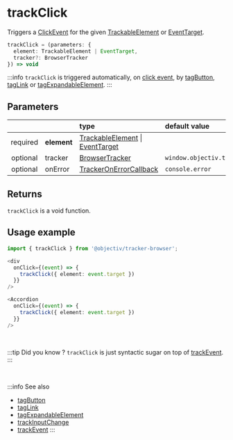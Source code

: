 # trackClick

Triggers a [ClickEvent](/taxonomy/events/ClickEvent.md) for the given [TrackableElement](/tracking/core-concepts/elements.md#taggable-elements) or [EventTarget](https://developer.mozilla.org/en-US/docs/Web/API/EventTarget).  

```typescript
trackClick = (parameters: {
  element: TrackableElement | EventTarget,
  tracker?: BrowserTracker
}) => void
```

:::info
`trackClick` is triggered automatically, on [click event](https://developer.mozilla.org/en-US/docs/Web/API/Element/click_event), by [tagButton](/tracking/api-reference/location-taggers/tagButton.md), [tagLink](/tracking/api-reference/location-taggers/tagLink.md) or [tagExpandableElement](/tracking/api-reference/location-taggers/tagExpandableElement.md).
:::

## Parameters
|          |             | type                                                                                                                                                      | default value
| :-:      | :--         | :--                                                                                                                                                       | :--           
| required | **element** | [TrackableElement](/tracking/core-concepts/elements.md#taggable-elements) \| [EventTarget](https://developer.mozilla.org/en-US/docs/Web/API/EventTarget) |
| optional | tracker     | [BrowserTracker](/tracking/api-reference/general/BrowserTracker.md)                                                                                    | `window.objectiv.tracker`
| optional | onError     | [TrackerOnErrorCallback](/tracking/api-reference/general/TrackerOnErrorCallback.md)                                                                    | `console.error`

## Returns
`trackClick` is a void function.

## Usage example

```typescript jsx
import { trackClick } from '@objectiv/tracker-browser';
```

```typescript jsx
<div
  onClick={(event) => {
    trackClick({ element: event.target })
  }}
/>
```

```typescript jsx
<Accordion
  onClick={(event) => {
    trackClick({ element: event.target })
  }}
/>
```

<br />

:::tip Did you know ?
`trackClick` is just syntactic sugar on top of [trackEvent](/tracking/api-reference/low-level/trackEvent.md).
:::

<br />

:::info See also
- [tagButton](/tracking/api-reference/location-taggers/tagButton.md)
- [tagLink](/tracking/api-reference/location-taggers/tagLink.md) 
- [tagExpandableElement](/tracking/api-reference/location-taggers/tagExpandableElement.md)
- [trackInputChange](/tracking/api-reference/event-trackers/trackInputChange.md)
- [trackEvent](/tracking/api-reference/low-level/trackEvent.md)
:::
